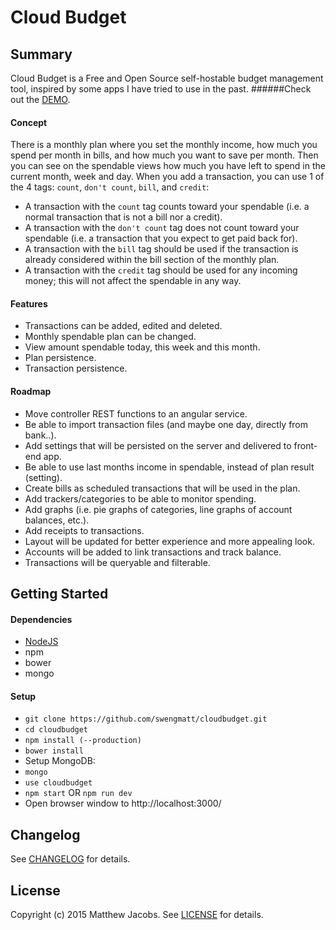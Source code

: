 # Cloud Budget

## Summary

Cloud Budget is a Free and Open Source self-hostable budget management tool, inspired by some apps I have tried to use in the past.
######Check out the [DEMO](http://cloudbudget.majacobs.net).

#### Concept

There is a monthly plan where you set the monthly income, how much you spend per month in bills, and how much you want to save per month. 
Then you can see on the spendable views how much you have left to spend in the current month, week and day. 
When you add a transaction, you can use 1 of the 4 tags: `count`, `don't count`, `bill`, and `credit`:
* A transaction with the `count` tag counts toward your spendable (i.e. a normal transaction that is not a bill nor a credit).
* A transaction with the `don't count` tag does not count toward your spendable (i.e. a transaction that you expect to get paid back for).
* A transaction with the `bill` tag should be used if the transaction is already considered within the bill section of the monthly plan.
* A transaction with the `credit` tag should be used for any incoming money; this will not affect the spendable in any way.

#### Features

* Transactions can be added, edited and deleted.
* Monthly spendable plan can be changed.
* View amount spendable today, this week and this month.
* Plan persistence.
* Transaction persistence.

#### Roadmap

* Move controller REST functions to an angular service.
* Be able to import transaction files (and maybe one day, directly from bank..).
* Add settings that will be persisted on the server and delivered to front-end app.
* Be able to use last months income in spendable, instead of plan result (setting).
* Create bills as scheduled transactions that will be used in the plan.
* Add trackers/categories to be able to monitor spending.
* Add graphs (i.e. pie graphs of categories, line graphs of account balances, etc.).
* Add receipts to transactions.
* Layout will be updated for better experience and more appealing look.
* Accounts will be added to link transactions and track balance.
* Transactions will be queryable and filterable.

## Getting Started

#### Dependencies

* [NodeJS](https://nodejs.org/download/)
* npm
* bower
* mongo

#### Setup

* `git clone https://github.com/swengmatt/cloudbudget.git`
* `cd cloudbudget`
* `npm install (--production)`
* `bower install`
* Setup MongoDB:
 * `mongo`
 * `use cloudbudget`
* `npm start` OR `npm run dev`
* Open browser window to http://localhost:3000/

## Changelog

See [CHANGELOG](CHANGELOG) for details.

## License

Copyright (c) 2015 Matthew Jacobs.
See [LICENSE](LICENSE) for details.
